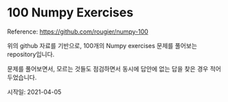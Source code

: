 # 100 Numpy Exercises



Reference: https://github.com/rougier/numpy-100



위의 github 자료를 기반으로, 100개의 Numpy exercises 문제를 풀어보는 repository입니다.



문제를 풀어보면서, 모르는 것들도 점검하면서 동시에 답안에 없는 답을 찾은 경우 적어두었습니다.



시작일: 2021-04-05